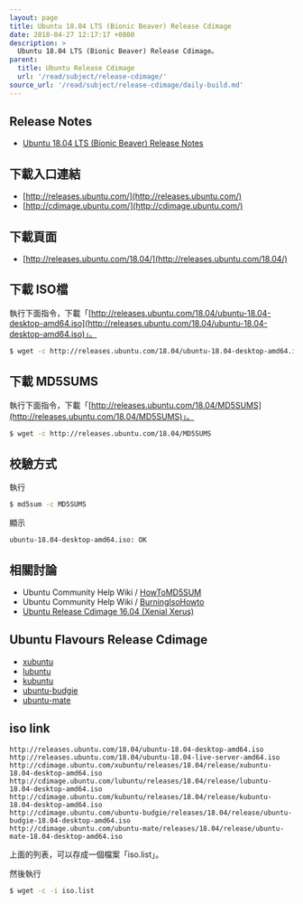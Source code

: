 ```yaml
---
layout: page
title: Ubuntu 18.04 LTS (Bionic Beaver) Release Cdimage
date: 2018-04-27 12:17:17 +0800
description: >
  Ubuntu 18.04 LTS (Bionic Beaver) Release Cdimage。
parent:
  title: Ubuntu Release Cdimage
  url: '/read/subject/release-cdimage/'
source_url: '/read/subject/release-cdimage/daily-build.md'
---
```



## Release Notes

* [Ubuntu 18.04 LTS (Bionic Beaver) Release Notes](https://wiki.ubuntu.com/BionicBeaver/ReleaseNotes)


## 下載入口連結

* [http://releases.ubuntu.com/](http://releases.ubuntu.com/)
* [http://cdimage.ubuntu.com/](http://cdimage.ubuntu.com/)


## 下載頁面

* [http://releases.ubuntu.com/18.04/](http://releases.ubuntu.com/18.04/)



## 下載 ISO檔

執行下面指令，下載「[http://releases.ubuntu.com/18.04/ubuntu-18.04-desktop-amd64.iso](http://releases.ubuntu.com/18.04/ubuntu-18.04-desktop-amd64.iso)」。

``` sh
$ wget -c http://releases.ubuntu.com/18.04/ubuntu-18.04-desktop-amd64.iso
```


## 下載 MD5SUMS

執行下面指令，下載「[http://releases.ubuntu.com/18.04/MD5SUMS](http://releases.ubuntu.com/18.04/MD5SUMS)」。

``` sh
$ wget -c http://releases.ubuntu.com/18.04/MD5SUMS
```


## 校驗方式

執行

``` sh
$ md5sum -c MD5SUMS
```

顯示

```
ubuntu-18.04-desktop-amd64.iso: OK
```


## 相關討論

* Ubuntu Community Help Wiki / [HowToMD5SUM](https://help.ubuntu.com/community/HowToMD5SUM)
* Ubuntu Community Help Wiki / [BurningIsoHowto](https://help.ubuntu.com/community/BurningIsoHowto)
* [Ubuntu Release Cdimage 16.04 (Xenial Xerus)](http://samwhelp.github.io/book-ubuntu-qna/read/case/release-cdimage/1604.html)


## Ubuntu Flavours Release Cdimage

* [xubuntu](http://cdimage.ubuntu.com/xubuntu/releases/18.04/release/)
* [lubuntu](http://cdimage.ubuntu.com/lubuntu/releases/18.04/release/)
* [kubuntu](http://cdimage.ubuntu.com/kubuntu/releases/18.04/release/)
* [ubuntu-budgie](http://cdimage.ubuntu.com/ubuntu-budgie/releases/18.04/release/)
* [ubuntu-mate](http://cdimage.ubuntu.com/ubuntu-mate/releases/18.04/release/)


## iso link

```
http://releases.ubuntu.com/18.04/ubuntu-18.04-desktop-amd64.iso
http://releases.ubuntu.com/18.04/ubuntu-18.04-live-server-amd64.iso
http://cdimage.ubuntu.com/xubuntu/releases/18.04/release/xubuntu-18.04-desktop-amd64.iso
http://cdimage.ubuntu.com/lubuntu/releases/18.04/release/lubuntu-18.04-desktop-amd64.iso
http://cdimage.ubuntu.com/kubuntu/releases/18.04/release/kubuntu-18.04-desktop-amd64.iso
http://cdimage.ubuntu.com/ubuntu-budgie/releases/18.04/release/ubuntu-budgie-18.04-desktop-amd64.iso
http://cdimage.ubuntu.com/ubuntu-mate/releases/18.04/release/ubuntu-mate-18.04-desktop-amd64.iso
```

上面的列表，可以存成一個檔案「iso.list」。

然後執行

``` sh
$ wget -c -i iso.list
```

